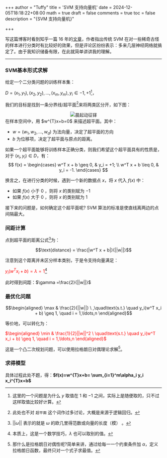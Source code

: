 +++
author = "Tuffy"
title = 'SVM 支持向量机'
date = 2024-12-05T18:18:22+08:00
math = true 
draft = false
comments = true
toc = false
description = "{SVM 支持向量机}"

+++

写这篇博客时看到知乎一篇 16 年的[文章](
https://www.zhihu.com/question/41066458/answer/102865064)，作者指出传统 SVM 在对一些稀奇古怪的样本进行分类时有比较好的效果，但是评论区纷纷表示：多来几层神经网络就搞定了。由于我知识储备有限，在此就简单讲讲我的理解。

-----

### SVM基本形式求解

给定一个二分类问题的训练样本集：

$D=(x_1,y_1),(x_2,y_2),…,(x_m,y_m),y_i∈−1,+1$[^1]，

我们的目标是找到一条分界线/超平面[^2]来将两类区分开，如下图：

<div style="display: flex; justify-content: center; flex-direction: column; align-items: center;">
  <!-- 图片部分 -->
  <img src="https://pic1.zhimg.com/80/v2-37649244ba89c6387a151e8c0937f019_1440w.png" alt="晨起动征铎" class="img-apple">
  <!-- 文字说明 -->
  <small style="text-align: center;"></small>
</div>
在样本空间中，用 $w^{T}x+b=0$​ 来描述超平面。其中：

- $w=(w_1,w_2,…,w_d)$ 为法向量，决定了超平面的方向
- $b$ 为位移项，决定了超平面与原点的距离。

如果一个超平面能够将训练样本正确分类，则我们希望这个超平面具有的性质是，对于 $(x_i,y_i)∈D$，有：
$$
f(x) =
\begin{cases} 
w^T x + b \geq 0, & y_i = +1; \\ 
w^T x + b \leq 0, & y_i = -1. 
\end{cases}
$$

换言之，在进行分类的时候，遇到一个新的数据点 $x$，将 $x$ 代入 $f(x)$ 中：

- 如果 $f(x)$ 小于 $0$ ，则将 $x$ 的类别赋为 $-1$
- 如果 $f(x)$ 大于 $0$ ，则将 $x$ 的类别赋为 $1$ 

接下来的问题是，如何确定这个超平面呢? SVM 算法的标准是使直线离两边的点间隔最大。

### 间距计算

点到超平面的距离公式[^3]为：

$$\text{distance} = \frac{|w^T x + b|}{||w||}$$

注意到这个距离并未区分样本类别，于是令支持向量满足：

<font color="red">$y_i(w^T x_i + b) = λ = 1$</font>[^4]

此时得到间距：$\gamma =\frac{2}{||w||}$

### 最优化问题

$$\begin{aligned} \max  & \frac{2}{||w||} \ ,\quad\text{s.t.} \quad y_i(w^T x_i + b) \geq 1, \quad i = 1,\ldots,n \end{aligned}$$

等价地，可以转化为：

<font color="red">$\begin{aligned} \min  & \frac{1}{2}||w||^2 \ \quad\text{s.t.}  \quad y_i(w^T x_i + b) \geq 1, \quad i = 1,\ldots,n \end{aligned}$ </font>

这是一个凸二次规划问题，可以使用拉格朗日对偶理论求解[^5]。

### 求得模型

具体过程此处不题，得：**$f(x)=w^{T}x+b= \sum_{i=1}^m\alpha_i y_i x_i^{T}x+b$**



[^1]: 这里的一个问题是为什么 $y$ 取值在 $1$ 和 $-1$ 之间，实际上是随便取的，只不过这样取值比较好计算。
[^2]: 此处也不对 `超平面` 这个词作过多讨论，大概是来源于逻辑回归。

[^3]: $||\omega||$ 表示的就是 $\omega$ 的欧几里得范数或向量的长度（模） 。
[^4]: 本质上，这是一个数学技巧，$\lambda$ 也可以取别的值。
[^5]: 那什么是拉格朗日对偶性呢?简单来讲，通过给每一一个约束条件加 $\alpha$，定义拉格朗日函数，最终只对一个式子求最值。
